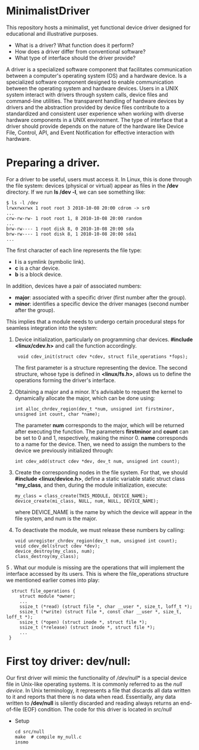 # MinimalistDriver
 This repository hosts a minimalist, yet functional device driver designed for educational and illustrative purposes.

* What is a driver? What function does it perform?
* How does a driver differ from conventional software?
* What type of interface should the driver provide?

A driver is a specialized software component that facilitates communication between a computer's operating system (OS) and a hardware device. Is a specialized software component designed to enable communication between the operating system and hardware devices. Users in a UNIX system interact with drivers through system calls, device files and command-line utilities. The transparent handling of hardware devices by drivers and the abstraction provided by device files contribute to a standardized and consistent user experience when working with diverse hardware components in a UNIX environment. The type of interface that a driver should provide depends on the nature of the hardware like Device File, Control, API, and Event Notification for effective interaction with hardware.

# Preparing a driver.

For a driver to be useful, users must access it. In Linux, this is done through the file system: devices (physical or virtual) appear as files in the **/dev** directory. If we run **ls /dev -l**, we can see something like:

    $ ls -l /dev
    lrwxrwxrwx 1 root root 3 2010-10-08 20:00 cdrom -> sr0
    ...
    crw-rw-rw- 1 root root 1, 8 2010-10-08 20:00 random
    ...
    brw-rw---- 1 root disk 8, 0 2010-10-08 20:00 sda
    brw-rw---- 1 root disk 8, 1 2010-10-08 20:00 sda1
    ...

The first character of each line represents the file type:

* **l** is a symlink (symbolic link).
* **c** is a char device.
* **b** is a block device.
  
In addition, devices have a pair of associated numbers:
* **major**: associated with a specific driver (first number after the group).
* **minor**: identifies a specific device the driver manages (second number after the group).

This implies that a module needs to undergo certain procedural steps for seamless integration into the system:

1. Device initialization, particularly on programming char devices. **#include <linux/cdev.h>** and call the function accordingly.

        void cdev_init(struct cdev *cdev, struct file_operations *fops);

   The first parameter is a structure representing the device. The second structure, whose type is defined in **<linux/fs.h>**, allows us to define the operations forming the driver's interface.

2. Obtaining a major and a minor. It's advisable to request the kernel to dynamically allocate the major, which can be done using:

       int alloc_chrdev_region(dev_t *num, unsigned int firstminor, unsigned int count, char *name);

   The parameter **num** corresponds to the major, which will be returned after executing the function. The parameters **firstminor** and **count** can be set to 0 and 1, respectively, making the minor 0. **name** corresponds to a name for the device. Then, we need to assign the numbers to the device we previously initialized through:

       int cdev_add(struct cdev *dev, dev_t num, unsigned int count);

3. Create the corresponding nodes in the file system. For that, we should **#include <linux/device.h>**, define a static variable static struct class ***my_class**, and then, during the module initialization, execute:

       my_class = class_create(THIS_MODULE, DEVICE_NAME);
       device_create(mi_class, NULL, num, NULL, DEVICE_NAME);

    where DEVICE_NAME is the name by which the device will appear in the file system, and num is the major.

4. To deactivate the module, we must release these numbers by calling:

       void unregister_chrdev_region(dev_t num, unsigned int count);
       void cdev_del(struct cdev *dev);
       device_destroy(my_class, num);
       class_destroy(my_class);

5 . What our module is missing are the operations that will implement the interface accessed by its users. This is where the file_operations structure we mentioned earlier comes into play:

      struct file_operations {
         struct module *owner;
         ...
         ssize_t (*read) (struct file *, char __user *, size_t, loff_t *);
         ssize_t (*write) (struct file *, const char __user *, size_t, loff_t *);
         ssize_t (*open) (struct inode *, struct file *);
         ssize_t (*release) (struct inode *, struct file *);
         ...
     }

# First toy driver: dev/null:
Our first driver will mimic the functionality of */dev/null** is a special device file in Unix-like operating systems. It is commonly referred to as the *null device*. In Unix terminology, it represents a file that discards all data written to it and reports that there is no data when read. Essentially, any data written to **/dev/null** is silently discarded and reading always returns an end-of-file (EOF) condition. The code for this driver is located in *src/null*

* Setup

      cd src/null
      make  # compile my_null.c
      insmo





